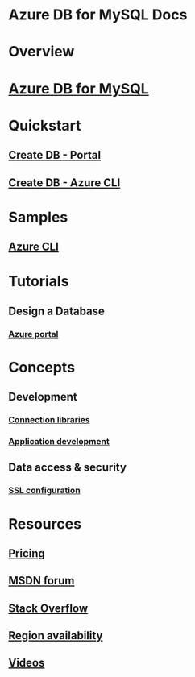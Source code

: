 # Azure DB for MySQL Docs

# Overview
# [Azure DB for MySQL](overview.md)

# Quickstart
## [Create DB - Portal](quickstart-create-mysql-server-database-using-azure-portal.md)
## [Create DB - Azure CLI](quickstart-create-mysql-server-database-using-azure-cli.md)

# Samples
## [Azure CLI](sample-scripts-azure-cli.md)

# Tutorials
## Design a Database
### [Azure portal](tutorial-design-database-using-portal.md)

# Concepts
## Development
### [Connection libraries](concept-connectivity-libraries.md)
### [Application development](concept-database-application-development.md)
## Data access & security 
### [SSL configuration](concepts-ssl-connection-security.md)

# Resources
## [Pricing](https://azure.microsoft.com/pricing/details/mysql/)
## [MSDN forum](https://social.msdn.microsoft.com/Forums/home?forum=AzureDatabaseforMySQL)
## [Stack Overflow](http://stackoverflow.com/questions/tagged/)
## [Region availability](https://azure.microsoft.com/regions/services/)
## [Videos](https://azure.microsoft.com/documentation/videos/index/)